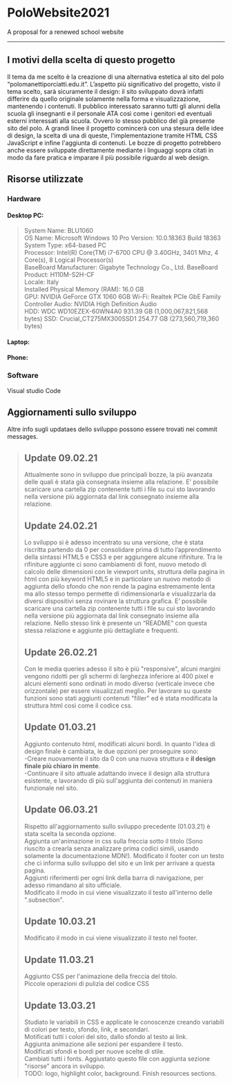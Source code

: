 # PoloWebsite2021

 A proposal for a renewed school website

***

## I motivi della scelta di questo progetto

  Il tema da me scelto è la creazione di una alternativa estetica al sito del polo “polomanettiporciatti.edu.it”.
  L’aspetto più significativo del progetto, visto il tema scelto, sarà sicuramente il design: il sito sviluppato dovrà infatti differire da quello originale solamente nella forma e visualizzazione, mantenendo i contenuti.
  Il pubblico interessato saranno tutti gli alunni della scuola gli insegnanti e il personale ATA così come i genitori ed eventuali esterni interessati alla scuola. Ovvero lo stesso pubblico del già presente sito del polo.
  A grandi linee il progetto comincerà con una stesura delle idee di design, la scelta di una di queste, l'implementazione tramite HTML CSS JavaScript e infine l'aggiunta di contenuti.
  Le bozze di progetto potrebbero anche essere sviluppate direttamente mediante i linguaggi sopra citati in modo da fare pratica e imparare il più possibile riguardo al web design.

## Risorse utilizzate

### Hardware

#### Desktop PC: 
>
> System Name: BLU1060  
> OS Name: Microsoft Windows 10 Pro	
> Version: 10.0.18363 Build 18363	
> System Type: x64-based PC		
> Processor: Intel(R) Core(TM) i7-6700 CPU @ 3.40GHz, 3401 Mhz, 4 Core(s), 8 Logical Processor(s)	 
> BaseBoard Manufacturer: Gigabyte Technology Co., Ltd.	
> BaseBoard Product: H110M-S2H-CF	
> Locale:	Italy  
> Installed Physical Memory (RAM): 16.0 GB	
> GPU: NVIDIA GeForce GTX 1060 6GB
> Wi-Fi: Realtek PCIe GbE Family Controller	
> Audio: NVIDIA High Definition Audio	
> HDD: WDC WD10EZEX-60WN4A0 931.39 GB (1,000,067,821,568 bytes)	
> SSD: Crucial_CT275MX300SSD1 254.77 GB (273,560,719,360 bytes)
> 
#### Laptop:
>
#### Phone:
>

### Software

Visual studio Code

## Aggiornamenti sullo sviluppo

Altre info sugli updataes dello sviluppo possono essere trovati nei commit messages.

> ## Update 09.02.21
>
> Attualmente sono in sviluppo due principali bozze, la più avanzata delle quali è stata già consegnata insieme alla relazione.
> E’ possibile scaricare una cartella zip contenente tutti i file su cui sto lavorando nella versione più aggiornata dal link consegnato insieme alla relazione.
>
> ## Update 24.02.21
>
> Lo sviluppo si è adesso incentrato su una versione, che è stata riscritta partendo da 0 per consolidare prima di tutto l’apprendimento della sintassi HTML5 e CSS3 e per aggiungere alcune rifiniture.
> Tra le rifiniture aggiunte ci sono cambiamenti di font, nuovo metodo di calcolo delle dimensioni con le viewport units, struttura della pagina in html con più keyword HTML5 e in particolare un nuovo metodo di aggiunta dello sfondo che non rende la pagina estremamente lenta ma allo stesso tempo permette di ridimensionarla e visualizzarla da diversi dispositivi senza rovinare la struttura grafica.
> E’ possibile scaricare una cartella zip contenente tutti i file su cui sto lavorando nella versione più aggiornata dal link consegnato insieme alla relazione. Nello stesso link è presente un “README” con questa stessa relazione e aggiunte più dettagliate e frequenti.
>
> ## Update 26.02.21
>
> Con le media queries adesso il sito è più "responsive", alcuni margini vengono ridotti per gli schermi di larghezza inferiore ai 400 pixel e alcuni elementi sono ordinati in modo diverso (verticale invece che orizzontale) per essere visualizzati meglio. Per lavorare su queste funzioni sono stati aggiunti contenuti "filler" ed è stata modificata la struttura html così come il codice css.
>
> ## Update 01.03.21
>
> Aggiunto contenuto html, modificati alcuni bordi. In quanto l'idea di design finale è cambiata, le due opzioni per proseguire sono:  
> -Creare nuovamente il sito da 0 con una nuova struttura e **il design finale più chiaro in mente**.  
> -Continuare il sito attuale adattando invece il design alla struttura esistente, e lavorando di più sull'aggiunta dei contenuti in maniera funzionale nel sito.
>
> ## Update 06.03.21
>
> Rispetto all'aggiornamento sullo sviluppo precedente (01.03.21) è stata scelta la seconda opzione.  
> Aggiunta un'animazione in css sulla freccia sotto il titolo (Sono riuscito a crearla senza analizzare prima codici simili, usando solamente la documentazione MDN!).
> Modificato il footer con un testo che ci informa sullo sviluppo del sito e un link per arrivare a questa pagina.  
> Aggiunti riferimenti per ogni link della barra di navigazione, per adesso rimandano al sito ufficiale.  
> Modificato il modo in cui viene visualizzato il testo all'interno delle ".subsection".
>
> ## Update 10.03.21
>
> Modificato il modo in cui viene visualizzato il testo nel footer.
>
> ## Update 11.03.21
>
> Aggiunto CSS per l'animazione della freccia del titolo.  
> Piccole operazioni di pulizia del codice CSS
>
> ## Update 13.03.21
>
> Studiato le variabili in CSS e applicate le conoscenze creando variabili di colori per testo, sfondo, link, e secondari.  
> Motificati tutti i colori del sito, dallo sfondo al testo ai link.  
> Aggiunta animazione alle sezioni per espandere il testo.  
> Modificati sfondi e bordi per nuove scelte di stile.  
> Cambiati tutti i fonts.
> Aggiustato questo file con aggiunta sezione "risorse" ancora in sviluppo.  
> TODO: logo, highlight color, background. Finish resources sections.
>
